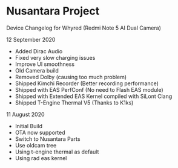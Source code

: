 # Nusantara Project

Device Changelog for Whyred (Redmi Note 5 AI Dual Camera)

12 September 2020

- Added Dirac Audio
- Fixed very slow charging issues
- Improve UI smoothness
- Old Camera build
- Removed Dolby (causing too much problem)
- Shipped Kimchi Recorder (Better recording performance)
- Shipped with EAS PerfConf (No need to Flash EAS module)
- Shipped with Extended EAS Kernel compiled with SiLont Clang
- Shipped T-Engine Thermal V5 (Thanks to K1ks)

11 August 2020

- Initial Build
- OTA now supported
- Switch to Nusantara Parts
- Use oldcam tree 
- Using t-engine thermal as default
- Using rad eas kernel



